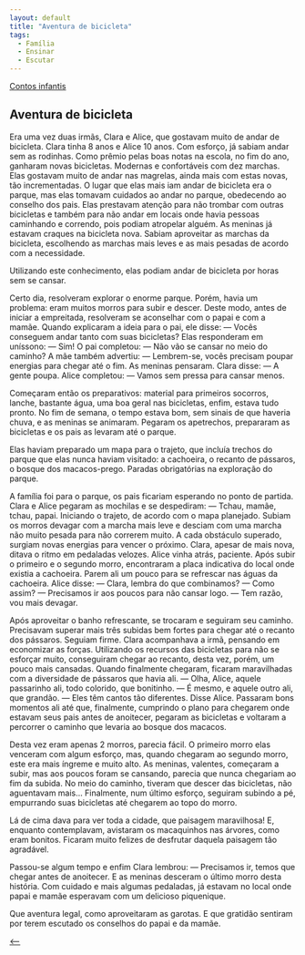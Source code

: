 ```yaml
---
layout: default
title: "Aventura de bicicleta"
tags:
  - Família
  - Ensinar
  - Escutar
--- 
```




[Contos infantis](./)

## Aventura de bicicleta

Era uma vez duas irmãs, Clara e Alice, que gostavam muito de andar de bicicleta. Clara tinha 8 anos e Alice 10 anos. Com esforço, já sabiam andar sem as rodinhas. Como prêmio pelas boas notas na escola, no fim do ano, ganharam novas bicicletas. Modernas e confortáveis com dez marchas. Elas gostavam muito de andar nas magrelas, ainda mais com estas novas, tão incrementadas. O lugar que elas mais iam andar de bicicleta era o parque, mas elas tomavam cuidados ao andar no parque, obedecendo ao conselho dos pais. Elas prestavam atenção para não trombar com outras bicicletas e também para não andar em locais onde havia pessoas caminhando e correndo, pois podiam atropelar alguém. As meninas já estavam craques na bicicleta nova. Sabiam aproveitar as marchas da bicicleta, escolhendo as marchas mais leves e as mais pesadas de acordo com a necessidade.

Utilizando este conhecimento, elas podiam andar de bicicleta por horas sem se cansar.

Certo dia, resolveram explorar o enorme parque. Porém, havia um problema: eram muitos morros para subir e descer. Deste modo, antes de iniciar a empreitada, resolveram se aconselhar com o papai e com a mamãe. Quando explicaram a ideia para o pai, ele disse: — Vocês conseguem andar tanto com suas bicicletas? Elas responderam em uníssono: — Sim! O pai completou: — Não vão se cansar no meio do caminho? A mãe também advertiu: — Lembrem-se, vocês precisam poupar energias para chegar até o fim. As meninas pensaram. Clara disse: — A gente poupa. Alice completou: — Vamos sem pressa para cansar menos.

Começaram então os preparativos: material para primeiros socorros, lanche, bastante água, uma boa geral nas bicicletas, enfim, estava tudo pronto. No fim de semana, o tempo estava bom, sem sinais de que haveria chuva, e as meninas se animaram. Pegaram os apetrechos, prepararam as bicicletas e os pais as levaram até o parque.

Elas haviam preparado um mapa para o trajeto, que incluía trechos do parque que elas nunca haviam visitado: a cachoeira, o recanto de pássaros, o bosque dos macacos-prego. Paradas obrigatórias na exploração do parque.

A família foi para o parque, os pais ficariam esperando no ponto de partida. Clara e Alice pegaram as mochilas e se despediram: — Tchau, mamãe, tchau, papai. Iniciando o trajeto, de acordo com o mapa planejado. Subiam os morros devagar com a marcha mais leve e desciam com uma marcha não muito pesada para não correrem muito. A cada obstáculo superado, surgiam novas energias para vencer o próximo. Clara, apesar de mais nova, ditava o ritmo em pedaladas velozes. Alice vinha atrás, paciente. Após subir o primeiro e o segundo morro, encontraram a placa indicativa do local onde existia a cachoeira. Parem ali um pouco para se refrescar nas águas da cachoeira. Alice disse: — Clara, lembra do que combinamos? — Como assim? — Precisamos ir aos poucos para não cansar logo. — Tem razão, vou mais devagar.

Após aproveitar o banho refrescante, se trocaram e seguiram seu caminho. Precisavam superar mais três subidas bem fortes para chegar até o recanto dos pássaros. Seguiam firme. Clara acompanhava a irmã, pensando em economizar as forças. Utilizando os recursos das bicicletas para não se esforçar muito, conseguiram chegar ao recanto, desta vez, porém, um pouco mais cansadas. Quando finalmente chegaram, ficaram maravilhadas com a diversidade de pássaros que havia ali. — Olha, Alice, aquele passarinho ali, todo colorido, que bonitinho. — É mesmo, e aquele outro ali, que grandão. — Eles têm cantos tão diferentes. Disse Alice. Passaram bons momentos ali até que, finalmente, cumprindo o plano para chegarem onde estavam seus pais antes de anoitecer, pegaram as bicicletas e voltaram a percorrer o caminho que levaria ao bosque dos macacos.

Desta vez eram apenas 2 morros, parecia fácil. O primeiro morro elas venceram com algum esforço, mas, quando chegaram ao segundo morro, este era mais íngreme e muito alto. As meninas, valentes, começaram a subir, mas aos poucos foram se cansando, parecia que nunca chegariam ao fim da subida. No meio do caminho, tiveram que descer das bicicletas, não aguentavam mais… Finalmente, num último esforço, seguiram subindo a pé, empurrando suas bicicletas até chegarem ao topo do morro.

Lá de cima dava para ver toda a cidade, que paisagem maravilhosa! E, enquanto contemplavam, avistaram os macaquinhos nas árvores, como eram bonitos. Ficaram muito felizes de desfrutar daquela paisagem tão agradável.

Passou-se algum tempo e enfim Clara lembrou: — Precisamos ir, temos que chegar antes de anoitecer. E as meninas desceram o último morro desta história. Com cuidado e mais algumas pedaladas, já estavam no local onde papai e mamãe esperavam com um delicioso piquenique.

Que aventura legal, como aproveitaram as garotas. E que gratidão sentiram por terem escutado os conselhos do papai e da mamãe.

[<--](./)